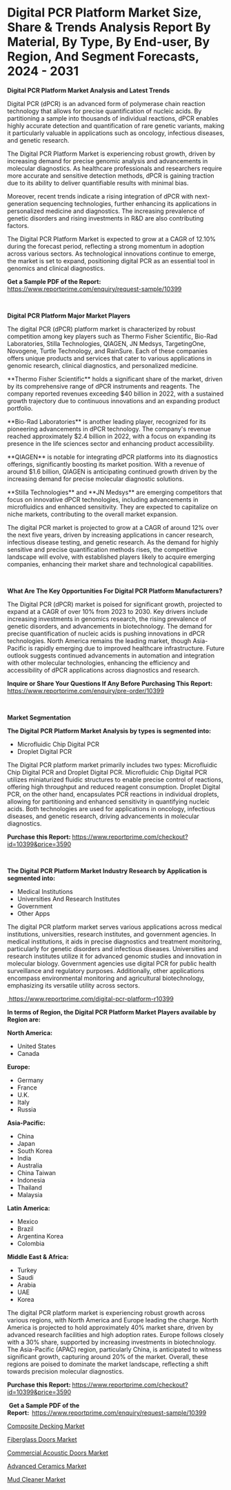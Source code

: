 <p><h1>Digital PCR Platform Market Size, Share & Trends Analysis Report By Material, By Type, By End-user, By Region, And Segment Forecasts, 2024 - 2031</h1></p><p><strong>Digital PCR Platform Market Analysis and Latest Trends</strong></p>
<p><p>Digital PCR (dPCR) is an advanced form of polymerase chain reaction technology that allows for precise quantification of nucleic acids. By partitioning a sample into thousands of individual reactions, dPCR enables highly accurate detection and quantification of rare genetic variants, making it particularly valuable in applications such as oncology, infectious diseases, and genetic research.</p><p>The Digital PCR Platform Market is experiencing robust growth, driven by increasing demand for precise genomic analysis and advancements in molecular diagnostics. As healthcare professionals and researchers require more accurate and sensitive detection methods, dPCR is gaining traction due to its ability to deliver quantifiable results with minimal bias. </p><p>Moreover, recent trends indicate a rising integration of dPCR with next-generation sequencing technologies, further enhancing its applications in personalized medicine and diagnostics. The increasing prevalence of genetic disorders and rising investments in R&D are also contributing factors. </p><p>The Digital PCR Platform Market is expected to grow at a CAGR of 12.10% during the forecast period, reflecting a strong momentum in adoption across various sectors. As technological innovations continue to emerge, the market is set to expand, positioning digital PCR as an essential tool in genomics and clinical diagnostics.</p></p>
<p><strong>Get a Sample PDF of the Report:&nbsp;</strong> <a href="https://www.reportprime.com/enquiry/request-sample/10399">https://www.reportprime.com/enquiry/request-sample/10399</a></p>
<p>&nbsp;</p>
<p><strong>Digital PCR Platform Major Market Players</strong></p>
<p><p>The digital PCR (dPCR) platform market is characterized by robust competition among key players such as Thermo Fisher Scientific, Bio-Rad Laboratories, Stilla Technologies, QIAGEN, JN Medsys, TargetingOne, Novogene, Turtle Technology, and RainSure. Each of these companies offers unique products and services that cater to various applications in genomic research, clinical diagnostics, and personalized medicine.</p><p>**Thermo Fisher Scientific** holds a significant share of the market, driven by its comprehensive range of dPCR instruments and reagents. The company reported revenues exceeding $40 billion in 2022, with a sustained growth trajectory due to continuous innovations and an expanding product portfolio.</p><p>**Bio-Rad Laboratories** is another leading player, recognized for its pioneering advancements in dPCR technology. The company's revenue reached approximately $2.4 billion in 2022, with a focus on expanding its presence in the life sciences sector and enhancing product accessibility.</p><p>**QIAGEN** is notable for integrating dPCR platforms into its diagnostics offerings, significantly boosting its market position. With a revenue of around $1.6 billion, QIAGEN is anticipating continued growth driven by the increasing demand for precise molecular diagnostic solutions.</p><p>**Stilla Technologies** and **JN Medsys** are emerging competitors that focus on innovative dPCR technologies, including advancements in microfluidics and enhanced sensitivity. They are expected to capitalize on niche markets, contributing to the overall market expansion.</p><p>The digital PCR market is projected to grow at a CAGR of around 12% over the next five years, driven by increasing applications in cancer research, infectious disease testing, and genetic research. As the demand for highly sensitive and precise quantification methods rises, the competitive landscape will evolve, with established players likely to acquire emerging companies, enhancing their market share and technological capabilities.</p></p>
<p>&nbsp;</p>
<p><strong>What Are The Key Opportunities For Digital PCR Platform Manufacturers?</strong></p>
<p><p>The Digital PCR (dPCR) market is poised for significant growth, projected to expand at a CAGR of over 10% from 2023 to 2030. Key drivers include increasing investments in genomics research, the rising prevalence of genetic disorders, and advancements in biotechnology. The demand for precise quantification of nucleic acids is pushing innovations in dPCR technologies. North America remains the leading market, though Asia-Pacific is rapidly emerging due to improved healthcare infrastructure. Future outlook suggests continued advancements in automation and integration with other molecular technologies, enhancing the efficiency and accessibility of dPCR applications across diagnostics and research.</p></p>
<p><strong>Inquire or Share Your Questions If Any Before Purchasing This Report:</strong> <a href="https://www.reportprime.com/enquiry/pre-order/10399">https://www.reportprime.com/enquiry/pre-order/10399</a></p>
<p>&nbsp;</p>
<p><strong>Market Segmentation</strong></p>
<p><strong>The Digital PCR Platform Market Analysis by types is segmented into:</strong></p>
<p><ul><li>Microfluidic Chip Digital PCR</li><li>Droplet Digital PCR</li></ul></p>
<p><p>The Digital PCR platform market primarily includes two types: Microfluidic Chip Digital PCR and Droplet Digital PCR. Microfluidic Chip Digital PCR utilizes miniaturized fluidic structures to enable precise control of reactions, offering high throughput and reduced reagent consumption. Droplet Digital PCR, on the other hand, encapsulates PCR reactions in individual droplets, allowing for partitioning and enhanced sensitivity in quantifying nucleic acids. Both technologies are used for applications in oncology, infectious diseases, and genetic research, driving advancements in molecular diagnostics.</p></p>
<p><strong>Purchase this Report:&nbsp;</strong><a href="https://www.reportprime.com/checkout?id=10399&price=3590">https://www.reportprime.com/checkout?id=10399&price=3590</a></p>
<p>&nbsp;</p>
<p><strong>The Digital PCR Platform Market Industry Research by Application is segmented into:</strong></p>
<p><ul><li>Medical Institutions</li><li>Universities And Research Institutes</li><li>Government</li><li>Other Apps</li></ul></p>
<p><p>The digital PCR platform market serves various applications across medical institutions, universities, research institutes, and government agencies. In medical institutions, it aids in precise diagnostics and treatment monitoring, particularly for genetic disorders and infectious diseases. Universities and research institutes utilize it for advanced genomic studies and innovation in molecular biology. Government agencies use digital PCR for public health surveillance and regulatory purposes. Additionally, other applications encompass environmental monitoring and agricultural biotechnology, emphasizing its versatile utility across sectors.</p></p>
<p><a href="https://www.reportprime.com/digital-pcr-platform-r10399">&nbsp;https://www.reportprime.com/digital-pcr-platform-r10399</a></p>
<p><strong>In terms of Region, the Digital PCR Platform Market Players available by Region are:</strong></p>
<p>
    <p> <strong> North America: </strong>
        <ul>
            <li>United States</li>
            <li>Canada</li>
        </ul>
        </p> 
    <p> <strong> Europe: </strong>
        <ul>
            <li>Germany</li>
            <li>France</li>
            <li>U.K.</li>
            <li>Italy</li>
            <li>Russia</li>
        </ul>
        </p> 
    <p> <strong> Asia-Pacific: </strong>
        <ul>
            <li>China</li>
            <li>Japan</li>
            <li>South Korea</li>
            <li>India</li>
            <li>Australia</li>
            <li>China Taiwan</li>
            <li>Indonesia</li>
            <li>Thailand</li>
            <li>Malaysia</li>
        </ul>
        </p> 
    <p> <strong> Latin America: </strong>
        <ul>
            <li>Mexico</li>
            <li>Brazil</li>
            <li>Argentina Korea</li>
            <li>Colombia</li>
        </ul>
        </p> 
    <p> <strong> Middle East & Africa: </strong>
        <ul>
            <li>Turkey</li>
            <li>Saudi</li>
            <li>Arabia</li>
            <li>UAE</li>
            <li>Korea</li>
        </ul>
    </p>
    </p>
<p><p>The digital PCR platform market is experiencing robust growth across various regions, with North America and Europe leading the charge. North America is projected to hold approximately 40% market share, driven by advanced research facilities and high adoption rates. Europe follows closely with a 30% share, supported by increasing investments in biotechnology. The Asia-Pacific (APAC) region, particularly China, is anticipated to witness significant growth, capturing around 20% of the market. Overall, these regions are poised to dominate the market landscape, reflecting a shift towards precision molecular diagnostics.</p></p>
<p><strong>Purchase this Report: </strong><a href="https://www.reportprime.com/checkout?id=10399&price=3590">https://www.reportprime.com/checkout?id=10399&price=3590</a></p>
<p>&nbsp;<strong>Get a Sample PDF of the Report:&nbsp;&nbsp;</strong><a href="https://www.reportprime.com/enquiry/request-sample/10399">https://www.reportprime.com/enquiry/request-sample/10399</a></p>
<p><strong></strong></p>
<p><p><a href="https://issuu.com/reportprime-2/docs/composite-decking-market-size-2030._3582185db29ae9">Composite Decking Market</a></p><p><a href="https://medium.com/@jeanjordan54/the-comprehensive-fiberglass-doors-market-research-report-is-essential-for-understanding-current-aa8627353c10">Fiberglass Doors Market</a></p><p><a href="https://www.linkedin.com/pulse/market-forecast-global-commercial-acoustic-doors-trends-impact-jb0lf?trackingId=12YuMEpfQeCCVnA51QTH3A%3D%3D">Commercial Acoustic Doors Market</a></p><p><a href="https://issuu.com/reportprime-2/docs/advanced-ceramics-market-size-2030._b99c4047216b4e">Advanced Ceramics Market</a></p><p><a href="https://www.linkedin.com/pulse/unveiling-market-trends-global-mud-cleaner-growth-regional-rfbhf?trackingId=gzUTBggeSfu%2BxIf8pKvOUQ%3D%3D">Mud Cleaner Market</a></p></p>